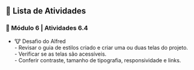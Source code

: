 <h2 dir="auto"> 📝 Lista de Atividades </h2>


<h3 dir="auto"> 🔶 Módulo 6 | Atividades 6.4 </h3>
<ul dir="auto">
  <li>🐮  Desafio do Alfred </li>
  - Revisar o guia de estilos criado e criar uma ou duas telas do projeto.<br>
  - Verificar se as telas são acessíveis.<br>
  - Conferir contraste, tamanho de tipografia, responsividade e links.<br>
</ul>